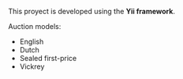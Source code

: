 This proyect is developed using the **Yii framework**.

Auction models:
  * English
  * Dutch
  * Sealed first-price
  * Vickrey